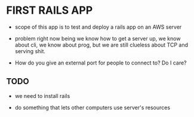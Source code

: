 FIRST RAILS APP
=================

- scope of this app is to test and deploy a rails app on an AWS server

- problem right now being we know how to get a server up, we know about cli, we know about prog, but we are still clueless about TCP and serving shit.

- How do you give an external port for people to connect to? Do I care?


TODO
--------

- we need to install rails

- do something that lets other computers use server's resources
